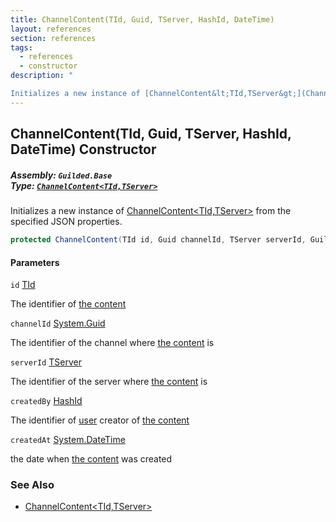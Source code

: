 ```yaml
---
title: ChannelContent(TId, Guid, TServer, HashId, DateTime)
layout: references
section: references
tags:
  - references
  - constructor
description: "

Initializes a new instance of [ChannelContent&lt;TId,TServer&gt;](ChannelContent_TId,TServer_ 'Guilded.Base.Content.ChannelContent<TId,TServer>') from the specified JSON properties."
---
```


## ChannelContent(TId, Guid, TServer, HashId, DateTime) Constructor
##### **Assembly:** `Guilded.Base`<br/>**Type:** [`ChannelContent<TId,TServer>`](ChannelContent_TId,TServer_ 'Guilded.Base.Content.ChannelContent<TId,TServer>')

Initializes a new instance of [ChannelContent&lt;TId,TServer&gt;](ChannelContent_TId,TServer_ 'Guilded.Base.Content.ChannelContent<TId,TServer>') from the specified JSON properties.

```csharp
protected ChannelContent(TId id, Guid channelId, TServer serverId, Guilded.Base.HashId createdBy, System.DateTime createdAt);
```
#### Parameters

<a name='Guilded.Base.Content.ChannelContent_TId,TServer_.ChannelContent(TId,Guid,TServer,Guilded.Base.HashId,System.DateTime).id'></a>

`id` [TId](ChannelContent_TId,TServer_#Guilded.Base.Content.ChannelContent_TId,TServer_.TId 'Guilded.Base.Content.ChannelContent<TId,TServer>.TId')

The identifier of [the content](ChannelContent_TId,TServer_ 'Guilded.Base.Content.ChannelContent<TId,TServer>')

<a name='Guilded.Base.Content.ChannelContent_TId,TServer_.ChannelContent(TId,Guid,TServer,Guilded.Base.HashId,System.DateTime).channelId'></a>

`channelId` [System.Guid](https://docs.microsoft.com/en-us/dotnet/api/System.Guid 'System.Guid')

The identifier of the channel where [the content](ChannelContent_TId,TServer_ 'Guilded.Base.Content.ChannelContent<TId,TServer>') is

<a name='Guilded.Base.Content.ChannelContent_TId,TServer_.ChannelContent(TId,Guid,TServer,Guilded.Base.HashId,System.DateTime).serverId'></a>

`serverId` [TServer](ChannelContent_TId,TServer_#Guilded.Base.Content.ChannelContent_TId,TServer_.TServer 'Guilded.Base.Content.ChannelContent<TId,TServer>.TServer')

The identifier of the server where [the content](ChannelContent_TId,TServer_ 'Guilded.Base.Content.ChannelContent<TId,TServer>') is

<a name='Guilded.Base.Content.ChannelContent_TId,TServer_.ChannelContent(TId,Guid,TServer,Guilded.Base.HashId,System.DateTime).createdBy'></a>

`createdBy` [HashId](HashId 'Guilded.Base.HashId')

The identifier of [user](User 'Guilded.Base.Users.User') creator of [the content](ChannelContent_TId,TServer_ 'Guilded.Base.Content.ChannelContent<TId,TServer>')

<a name='Guilded.Base.Content.ChannelContent_TId,TServer_.ChannelContent(TId,Guid,TServer,Guilded.Base.HashId,System.DateTime).createdAt'></a>

`createdAt` [System.DateTime](https://docs.microsoft.com/en-us/dotnet/api/System.DateTime 'System.DateTime')

the date when [the content](ChannelContent_TId,TServer_ 'Guilded.Base.Content.ChannelContent<TId,TServer>') was created

### See Also
- [ChannelContent&lt;TId,TServer&gt;](ChannelContent_TId,TServer_ 'Guilded.Base.Content.ChannelContent<TId,TServer>')